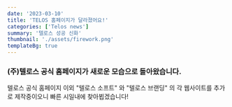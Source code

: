 ```yaml
---
date: '2023-03-10'
title: 'TELOS 홈페이지가 달라졌어요!'
categories: ['Telos news']
summary: '텔로스 성공 신화'
thumbnail: './assets/firework.png'
templateBg: true
---
```


### (주)텔로스 공식 홈페이지가 새로운 모습으로 돌아왔습니다.

>

텔로스 공식 홈페이지 이외 "텔로스 소프트" 와 "텔로스 브랜딩" 의 각 웹사이트를 추가로 제작중이오니 빠른 시일내에 찾아뵙겠습니다!
